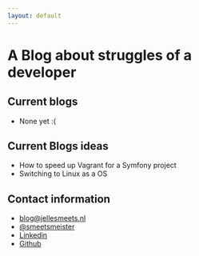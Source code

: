 ```yaml
---
layout: default
---
```


# A Blog about struggles of a developer

## Current blogs
* None yet :(

## Current Blogs ideas
* How to speed up Vagrant for a Symfony project
* Switching to Linux as a OS

## Contact information
* blog@jellesmeets.nl
* [@smeetsmeister](https://twitter.com/smeetsmeister)
* [Linkedin](https://www.linkedin.com/in/jelle-smeets-92083341/)
* [Github](https://github.com/smeetsmeister)
